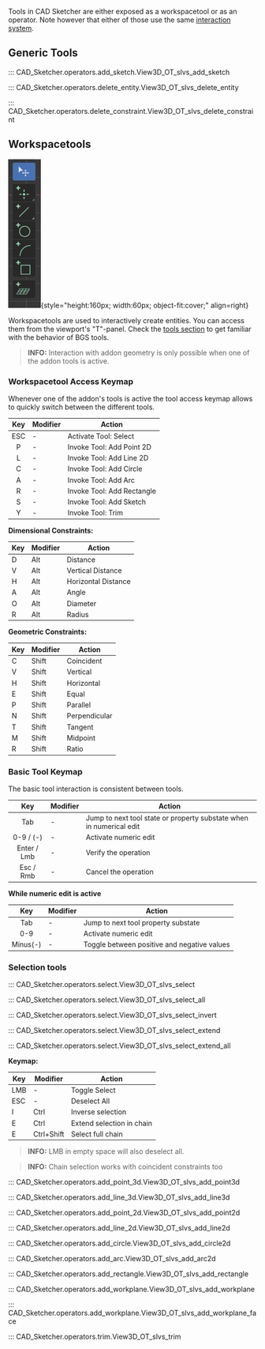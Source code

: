 Tools in CAD Sketcher are either exposed as a workspacetool or as an operator. Note however
that either of those use the same [interaction system](interaction_system.md).


## Generic Tools
::: CAD_Sketcher.operators.add_sketch.View3D_OT_slvs_add_sketch

::: CAD_Sketcher.operators.delete_entity.View3D_OT_slvs_delete_entity

::: CAD_Sketcher.operators.delete_constraint.View3D_OT_slvs_delete_constraint


## Workspacetools
![!Workspacetools](images/workspacetools.png){style="height:160px; width:60px; object-fit:cover;" align=right}

Workspacetools are used to interactively create entities. You can access them from
the viewport's "T"-panel. Check the [tools section](tools.md) to get familiar with
the behavior of BGS tools.

> **INFO:** Interaction with addon geometry is only possible when one of the
addon tools is active.


### Workspacetool Access Keymap
Whenever one of the addon's tools is active the tool access keymap allows to quickly switch between the different tools.

|Key|Modifier|Action|
|:---:|---|---|
|ESC|-   |Activate Tool: Select|
|P|-   |Invoke Tool: Add Point 2D|
|L|-   |Invoke Tool: Add Line 2D|
|C|-   |Invoke Tool: Add Circle|
|A|-   |Invoke Tool: Add Arc|
|R|-   |Invoke Tool: Add Rectangle|
|S|-   |Invoke Tool: Add Sketch|
|Y|-   |Invoke Tool: Trim|

**Dimensional Constraints:**

|Key|Modifier|Action|
|---|---|---|
|D|Alt   |Distance|
|V|Alt   |Vertical Distance|
|H|Alt   |Horizontal Distance|
|A|Alt   |Angle|
|O|Alt   |Diameter|
|R|Alt   |Radius|

**Geometric Constraints:**

|Key|Modifier|Action|
|---|---|---|
|C|Shift   |Coincident|
|V|Shift   |Vertical|
|H|Shift   |Horizontal|
|E|Shift   |Equal|
|P|Shift   |Parallel|
|N|Shift   |Perpendicular|
|T|Shift   |Tangent|
|M|Shift   |Midpoint|
|R|Shift   |Ratio|

### Basic Tool Keymap
The basic tool interaction is consistent between tools.

|Key|Modifier|Action|
|:---:|---|---|
|Tab|-|Jump to next tool state or property substate when in numerical edit|
|0-9 / (-)|-|Activate numeric edit|
|Enter / Lmb|-|Verify the operation|
|Esc / Rmb|-|Cancel the operation|

**While numeric edit is active**

|Key|Modifier|Action|
|:---:|---|---|
|Tab|-|Jump to next tool property substate|
|0-9|-|Activate numeric edit|
|Minus(-)|-|Toggle between positive and negative values|

### Selection tools
::: CAD_Sketcher.operators.select.View3D_OT_slvs_select

::: CAD_Sketcher.operators.select.View3D_OT_slvs_select_all

::: CAD_Sketcher.operators.select.View3D_OT_slvs_select_invert

::: CAD_Sketcher.operators.select.View3D_OT_slvs_select_extend

::: CAD_Sketcher.operators.select.View3D_OT_slvs_select_extend_all

**Keymap:**

|Key|Modifier|Action|
|---|---|---|
|LMB|-   |Toggle Select|
|ESC|-   |Deselect All|
|I|Ctrl |Inverse selection|
|E|Ctrl |Extend selection in chain|
|E|Ctrl+Shift   |Select full chain|

> **INFO:** LMB in empty space will also deselect all.

> **INFO:** Chain selection works with coincident constraints too

::: CAD_Sketcher.operators.add_point_3d.View3D_OT_slvs_add_point3d

::: CAD_Sketcher.operators.add_line_3d.View3D_OT_slvs_add_line3d

::: CAD_Sketcher.operators.add_point_2d.View3D_OT_slvs_add_point2d

::: CAD_Sketcher.operators.add_line_2d.View3D_OT_slvs_add_line2d

::: CAD_Sketcher.operators.add_circle.View3D_OT_slvs_add_circle2d

::: CAD_Sketcher.operators.add_arc.View3D_OT_slvs_add_arc2d

::: CAD_Sketcher.operators.add_rectangle.View3D_OT_slvs_add_rectangle

::: CAD_Sketcher.operators.add_workplane.View3D_OT_slvs_add_workplane

::: CAD_Sketcher.operators.add_workplane.View3D_OT_slvs_add_workplane_face

::: CAD_Sketcher.operators.trim.View3D_OT_slvs_trim
